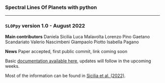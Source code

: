 ### Spectral Lines Of Planets with python
***
### `SLOPpy` version 1.0 - August 2022

**Main contributors**
Daniela Sicilia
Luca Malavolta
Lorenzo Pino
Gaetano Scandariato
Valerio Nascimbeni
Giampaolo Piotto
Isabella Pagano

**News**
Paper accepted, first public commit, link coming soon

Basic [documentation available here](https://sloppy.readthedocs.io/en/latest/), updates will follow in the upcoming weeks.

Most of the information can be found in [Sicilia et al. (2022)](https://ui.adsabs.harvard.edu//#abs/########/abstract).
